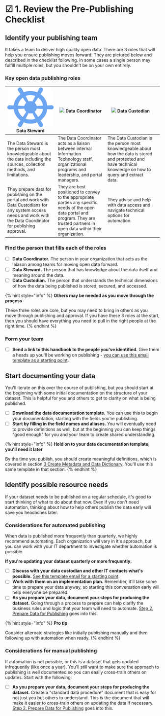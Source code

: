 # ☑ 1. Review the Pre-Publishing Checklist

## Identify your publishing team

It takes a team to deliver high quality open data. There are 3 roles that will help you ensure publishing moves forward. They are pictured below and described in the checklist following. In some cases a single person may fulfill multiple roles, but you shouldn't be on your own entirely.

### Key open data publishing roles

| ![](.gitbook/assets/Vector.png) Data Steward                                                                                                                         | ![](.gitbook/assets/Vector\(1\).png) Data Coordinator                                                                                                                                   | ![](.gitbook/assets/Vector\(2\).png) Data Custodian                                                                                                           |   |
| -------------------------------------------------------------------------------------------------------------------------------------------------------------------- | --------------------------------------------------------------------------------------------------------------------------------------------------------------------------------------- | ------------------------------------------------------------------------------------------------------------------------------------------------------------- | - |
| The Data Steward is the person most knowledgeable about the data including the sources, collection methods, and limitations.                                         | The Data Coordinator acts as a liaison between internal Information Technology staff, organizational programs and leadership, and portal managers.                                      | The Data Custodian is the person most knowledgeable about how the data is stored and protected and have technical knowledge on how to query and extract data. |   |
| They prepare data for publishing on the portal and work with Data Custodians for any system access needs and work with the Data Coordinator for publishing approval. | They are best positioned to convey to the appropriate parties any specific needs of the open data portal and program. They are trusted partners in open data within their organization. | They advise and help with data access and navigate technical options for automation.                                                                          |   |

### Find the person that fills each of the roles

* [ ] **Data Coordinator.** The person in your organization that acts as the laiason among teams for moving open data forward.
* [ ] **Data Steward.** The person that has knowledge about the data itself and meaning around the data.
* [ ] **Data Custodian.** The person that understands the technical dimensions of how the data being published is stored, secured, and accessed.&#x20;

{% hint style="info" %}
**Others may be needed as you move through the process**

These three roles are core, but you may need to bring in others as you move through publishing and approval. If you have these 3 roles at the start, then you should have everything you need to pull in the right people at the right time.
{% endhint %}

### Form your team

* [ ] **Send a link to this handbook to the people you've identified.** Give them a heads up you'll be working on publishing - [you can use this email template as a starting point](templates.md#invite-your-team-to-help-you-publish-open-data).

## Start documenting your data

You'll iterate on this over the course of publishing, but you should start at the beginning with some initial documentation on the structure of your dataset. This is helpful for you and others to get to clarity on what is being published.

* [ ] **Download the data documentation template.** You can use this to begin your documentation, starting with the fields you're publishing.
* [ ] **Start by filling in the field names and aliases.** You will eventually need to provide definitions as well, but at the beginning you can keep things "good enough" for you and your team to create shared understanding.&#x20;

{% hint style="info" %}
**Hold on to your data documentation template, you'll need it later**

By the time you publish, you should create meaningful definitions, which is covered in section [3 Create Metadata and Data Dictionary](create-metadata-and-data-dictionary.md). You'll use this same template in that section.
{% endhint %}

## Identify possible resource needs

If your dataset needs to be published on a regular schedule, it's good to start thinking of what to do about that now. Even if you don't need automation, thinking about how to help others publish the data early will save you headaches later.

### **Considerations for automated publishing**

When data is published more frequently than quarterly, we highly recommend automating. Each organization will vary in it's approach, but you can work with your IT department to investigate whether automation is possible.

**If you're updating your dataset quarterly or more frequently:**

* [ ] **Discuss with your data custodian and other IT contacts what's possible.** [See this template email for a starting point](templates.md#reach-out-to-your-it-team-about-publishing).
* [ ] **Work with them on an implementation plan.** Remember, it'll take some time to prepare your data anyway, so starting this conversation early will help everyone be prepared.&#x20;
* [ ] **As you prepare your data, document your steps for producing the dataset.** Going through a process to prepare can help clarify the business rules and logic that your team will need to automate. [Step 2. Prepare Data for Publishing](2.-prepare-data-for-publishing.md) goes into this.

{% hint style="info" %}
**Pro tip**

Consider alternate strategies like initially publishing manually and then following up with automation when ready.
{% endhint %}

### **Considerations for manual publishing**

If automation is not possible, or this is a dataset that gets updated infrequently (like once a year). You'll still want to make sure the approach to publishing is well documented so you can easily cross-train others on updates. Start with the following:

* [ ] **As you prepare your data, document your steps for producing the dataset.** Create a "standard data procedure" document that is easy for not just you but others to understand. This is the document that will make it easier to cross-train others on updating the data if necessary. [Step 2. Prepare Data for Publishing](2.-prepare-data-for-publishing.md) goes into this.

